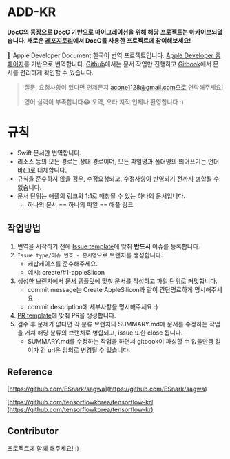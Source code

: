 # ADD-KR

**DocC의 등장으로 DocC 기반으로 마이그레이션을 위해 해당 프로젝트는 아카이브되었습니다. 새로운 [레포지토리](https://github.com/ADD-KR/ADD-KR)에서 DocC를 사용한 프로젝트에 참여해보세요!**

🍎 Apple Developer Document 한국어 번역 프로젝트입니다. [Apple Developer 홈페이지](https://developer.apple.com)를 기반으로 번역합니다. [Github](https://github.com/DAEUN28/ADD-KR)에서는 문서 작업만 진행하고 [Gitbook](https://acone1128.gitbook.io/add/)에서 문서를 편리하게 확인할 수 있습니다. 

> 질문, 요청사항이 있다면 언제든지 acone1128@gmail.com으로 연락해주세요!
>
> 영어 실력이 부족합니다😂 오역, 오타 지적 언제나 환영합니다 :)

# 규칙

- Swift 문서만 번역합니다.
- 리소스 등의 모든 경로는 상대 경로이며, 모든 파일명과 폴더명의 띄어쓰기는 언더바(_)로 대체합니다.
- 규칙을 준수하지 않을 경우, 수정요청되고, 수정사항이 반영되기 전까지 병합될 수 없습니다.
- 문서 단위는 애플의 링크와 1:1로 매칭될 수 있는 하나의 문서입니다.
  - 하나의 문서 == 하나의 파일 == 애플 링크 

## 작업방법

1. 번역을 시작하기 전에 [Issue template](.github/ISSUE_TEMPLATE/issue-template.md)에 맞춰 **반드시** 이슈를 등록합니다.
2. `Issue type/이슈 번호 - 문서명`으로 브랜치를 생성합니다.
   * 케밥케이스를 준수해주세요.
   * 예시: create/#1-appleSlicon
3. 생성한 브랜치에서 [문서 템플릿](/DOCUMENT_TEMPLATE)에 맞춰 문서를 작성하고 파일 단위로 커밋합니다.
   * commit message는 Create AppleSilicon과 같이 간단명료하게 명시해주세요.
   * commit description에 세부사항을 명시해주세요 :)
4. [PR template](.github/PULL_REQUEST_TEMPLATE.md)에 맞춰 PR을 생성합니다.
5. 검수 후 문제가 없다면 각 분류 브랜치의 SUMMARY.md에 문서를 수정하는 작업을 거쳐 해당 분류의 브랜치로 병합되고, issue 또한 close 됩니다.
   * SUMMARY.md를 수정하는 작업을 하면서 gitbook이 파싱할 수 없을만큼 길이가 긴 url은 임의로 변경될 수 있습니다.

## Reference

[https://github.com/ESnark/sagwa](https://github.com/ESnark/sagwa)

[https://github.com/tensorflowkorea/tensorflow-kr](https://github.com/tensorflowkorea/tensorflow-kr)

## Contributor

프로젝트에 함께 해주세요! :\)

